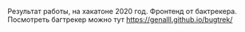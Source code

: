 Результат работы, на хакатоне 2020 год. Фронтенд от бактрекера.
Посмотреть багтрекер можно тут <a href="https://genalll.github.io/bugtrek/">https://genalll.github.io/bugtrek/</a>
